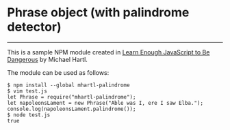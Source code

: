 # Phrase object (with palindrome detector)
---
This is a sample NPM module created in [Learn Enough JavaScript to Be Dangerous](https://www.learnenough.com/javascript-tutorial) by Michael Hartl.

The module can be used as follows:

    $ npm install --global mhartl-palindrome
    $ vim test.js
    let Phrase = require("mhartl-palindrome");
    let napoleonsLament = new Phrase("Able was I, ere I saw Elba.");
    console.log(napoleonsLament.palindrome());
    $ node test.js
    true